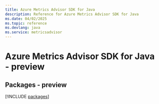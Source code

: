 ```yaml
---
title: Azure Metrics Advisor SDK for Java
description: Reference for Azure Metrics Advisor SDK for Java
ms.date: 04/02/2025
ms.topic: reference
ms.devlang: java
ms.service: metricsadvisor
---
```

# Azure Metrics Advisor SDK for Java - preview
## Packages - preview
[!INCLUDE [packages](metrics-advisor-index.md)]